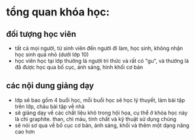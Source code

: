 # tổng quan khóa học:

## đối tượng học viên
- tất cả mọi người, từ sinh viên đến người đi làm, học sinh, không nhận học sinh quá nhỏ (dưới lớp 10)
- học viên học tại lớp thường là người tri thức và rất có "gu", và thường là đã được học qua bố cục, ánh sáng, hình khối cơ bản

## các nội dung giảng dạy
- lớp sẽ bao gồm 4 buổi học, mỗi buổi học sẽ học lý thuyết, làm bài tập trên lớp, chảu bài tập về nhà
- sẽ giảng dạy về các chất liệu khô trong hội họa, cụ thể ở khóa học này là chì graphite. than, chì màu, tính chất và kỹ thuật sử dụng chúng
- sẽ nói sơ qua về bố cục cơ bản, ánh sáng, khối và thêm một dạng nâng cao hơn
